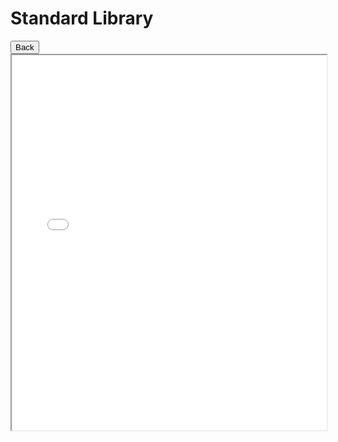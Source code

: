 <div class="noprint">

# Standard Library

<input type="button" value="Back" onclick="docs.history.back()">
<iframe name="docs" src="std_docs/index.html" height="600px" width="100%"></iframe>

</div>
